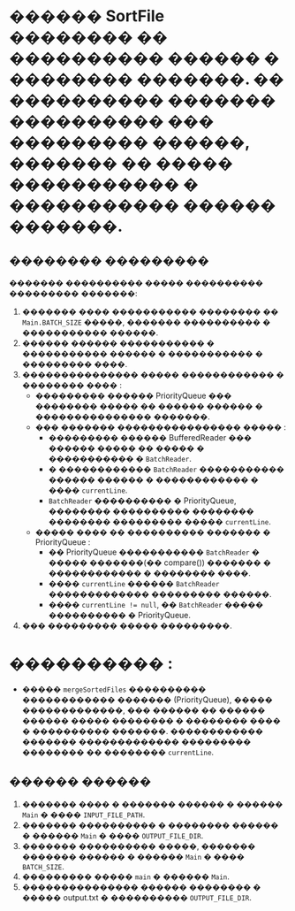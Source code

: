# ������ SortFile �������� �� ���������� ������ � �������� �������. �� ���������� ������� ���������� ��� ��������� ������, ������� �� ����� ����������� � ����������� ������ �������.

## �������� ���������

������� ���������� ����� ���������� ��������� �������:
1. ������� ���� ����������� �������� �� `Main.BATCH_SIZE` �����, ������� ���������� � ����������� ������.
2. ������ ������ ����������� � ����������� ������ � ����������� � ��������� ����.
3. ��������������� ����� ������������ � �������� ���� :
   - ��������� ������ PriorityQueue ��� �������� ����� �� ������ ������ � ��������������� �������.
   - ��� ������� ���������������� ����� :
     - ��������� ������ BufferedReader ��� ������ ����� �� ����� � ����������� � `BatchReader`.
     - � ������������ `BatchReader` ����������� ������ ������ � ������������ � ���� `currentLine`.
     - `BatchReader` ���������� � PriorityQueue, �������� ���������� �������� �������� ��������� ����� `currentLine`.
   - ����� ���� �� ���������� ������� � PriorityQueue :
     - �� PriorityQueue ����������� `BatchReader` � ����� �������(�� compare()) ������� � ������������ � �������� ����.
     - ���� `currentLine` ������ `BatchReader` ������������� ��������� ������.
     - ���� `currentLine != null`, �� `BatchReader` ����� ���������� � PriorityQueue.
4. ��� ��������� ����� ���������.

# ���������� :
   - ����� `mergeSortedFiles` ���������� ������������ ������� (PriorityQueue), ����� �������������, ��� ������ �� ������ ������ ����� �������� � �������� ���� � ���������� �������. ������������ ������� ������������� ��������� �������� �� �������� `currentLine`.

## ������ ������

1. ������� ���� � ������� ������ � ������ `Main` � ���� `INPUT_FILE_PATH`.
2. ������� ���������� � �������� ������ � ������ `Main` � ���� `OUTPUT_FILE_DIR`.
3. ������� ���������� �����, ������� ������� ������ � ������ `Main` � ���� `BATCH_SIZE`.
4. ��������� ����� `main` � ������ `Main`.
5. ��������������� ������ �������� � ����� output.txt � ���������� `OUTPUT_FILE_DIR`.